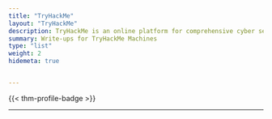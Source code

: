 ```yaml
---
title: "TryHackMe"
layout: "TryHackMe"
description: TryHackMe is an online platform for comprehensive cyber security training that allows individuals all over the world to improve their hacking skills.
summary: Write-ups for TryHackMe Machines
type: "list"
weight: 2
hidemeta: true


---
```

{{< thm-profile-badge >}}
***